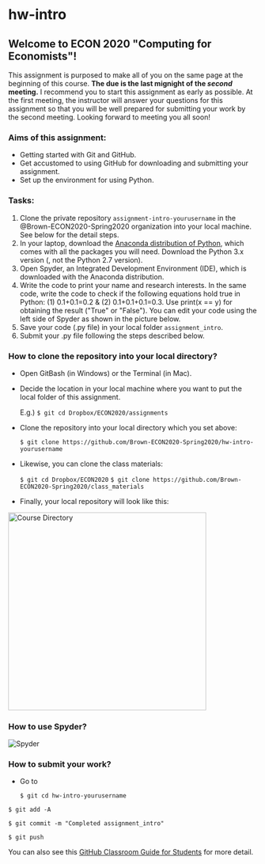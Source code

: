 # hw-intro

## Welcome to ECON 2020 "Computing for Economists"! 

This assignment is purposed to make all of you on the same page at the beginning of this course. 
**The due is the last mignight of the *second* meeting.** I recommend you to start this assignment as early as possible. 
At the first meeting, the instructor will answer your questions for this assignment so that you will be well prepared for submitting your work by the second meeting. Looking forward to meeting you all soon!

### Aims of this assignment:
- Getting started with Git and GitHub. 
- Get accustomed to using GitHub for downloading and submitting your assignment. 
- Set up the environment for using Python.

### Tasks:
1. Clone the private repository `assignment-intro-yourusername` in the @Brown-ECON2020-Spring2020 organization into your local machine. See below for the detail steps.  
1. In your laptop, download the [Anaconda distribution of Python](https://www.anaconda.com/distribution/), which comes with all the packages you will need. Download the Python 3.x version (, not the Python 2.7 version).
1. Open Spyder, an Integrated Development Environment (IDE), which is downloaded with the Anaconda distribution. 
1. Write the code to print your name and research interests. In the same code, write the code to check if the following equations hold true in Python: (1) 0.1+0.1=0.2 & (2) 0.1+0.1+0.1=0.3. Use print(x == y) for obtaining the result ("True" or "False"). You can edit your code using the left side of Spyder as shown in the picture below. 
1. Save your code (.py file) in your local folder `assignment_intro`.  
1. Submit your .py file following the steps described below. 


### How to clone the repository into your local directory?
- Open GitBash (in Windows) or the Terminal (in Mac).

- Decide the location in your local machine where you want to put the local folder of this assignment. 
   
   E.g.) `$ git cd Dropbox/ECON2020/assignments`

- Clone the repository into your local directory which you set above:  
   
   `$ git clone https://github.com/Brown-ECON2020-Spring2020/hw-intro-yourusername`

- Likewise, you can clone the class materials: 
   
   `$ git cd Dropbox/ECON2020`
   `$ git clone https://github.com/Brown-ECON2020-Spring2020/class_materials`

- Finally, your local repository will look like this:
<img width="400" alt="Course Directory" src="https://dl.dropboxusercontent.com/s/pjkuf0t7t04t5z5/fig_intro_1.png?dl=0">


### How to use Spyder?
![Spyder](https://dl.dropboxusercontent.com/s/vqb91hwjyoecd5u/fig_spyder_1.png?dl=0 "Spyder")

### How to submit your work?
- Go to  
   
   `$ git cd hw-intro-yourusername`

`$ git add -A`

`$ git commit -m "Completed assignment_intro"`

`$ git push`


You can also see this [GitHub Classroom Guide for Students](https://github.com/jfiksel/github-classroom-for-students) for more detail.
